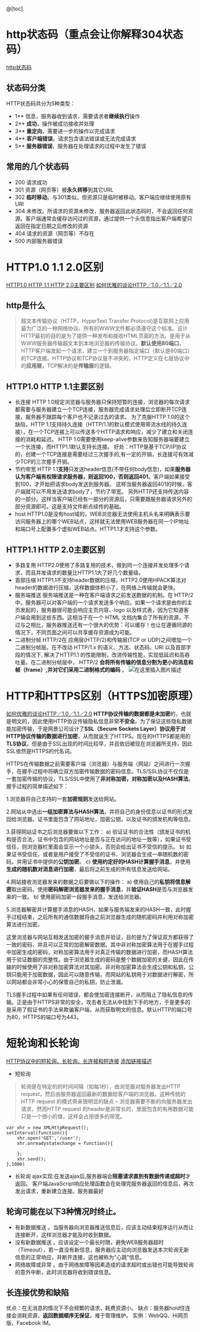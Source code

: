 @[toc]
# http状态码（重点会让你解释304状态码）
[http状态码](https://www.runoob.com/http/http-status-codes.html)
## 状态码分类
HTTP状态码共分为5种类型：
- 1**	信息，服务器收到请求，需要请求者**继续执行**操作
- 2**	**成功**，操作被成功接收并处理
- 3**	**重定向**，需要进一步的操作以完成请求
- 4**	**客户端错误**，请求包含语法错误或无法完成请求
- 5**	**服务器错误**，服务器在处理请求的过程中发生了错误
## 常用的几个状态码
- 200 请求成功
- 301 资源（网页等）被**永久转移**到其它URL
- 302 **临时移动**。与301类似。但资源只是临时被移动。客户端应继续使用原有URI
- 304 未修改。所请求的资源未修改，服务器返回此状态码时，不会返回任何资源。客户端通常会缓存访问过的资源，通过提供一个头信息指出客户端希望只返回在指定日期之后修改的资源
- 404 请求的资源（网页等）不存在
- 500 内部服务器错误
# HTTP1.0 1.1 2.0区别
[HTTP1.0 HTTP 1.1 HTTP 2.0主要区别](https://blog.csdn.net/linsongbin1/article/details/54980801)
[如何优雅的谈论HTTP／1.0／1.1／2.0](https://www.jianshu.com/p/52d86558ca57)
## http是什么
>超文本传输协议（HTTP，HyperText Transfer Protocol)是互联网上应用最为广泛的一种网络协议。所有的WWW文件都必须遵守这个标准。设计HTTP最初的目的是为了提供一种发布和接收HTML页面的方法。是用于从WWW服务器传输超文本到本地浏览器的传输协议。**默认使用80端口**，HTTP客户端发起一个请求，建立一个到服务器指定端口（默认是80端口）的TCP连接。HTTP协议和TCP协议是不冲突的，HTTP定义在七层协议中的**应用层**，TCP解决的是**传输层**的逻辑。
## HTTP1.0 HTTP 1.1主要区别
- 长连接
HTTP 1.0规定浏览器与服务器只保持短暂的连接，浏览器的每次请求都需要与服务器建立一个TCP连接，服务器完成请求处理后立即断开TCP连接，服务器不跟踪每个客户也不记录过去的请求。
为了克服HTTP 1.0的这个缺陷，HTTP 1.1支持持久连接（HTTP/1.1的默认模式使用带流水线的持久连接），在一个TCP连接上可以传送多个HTTP请求和响应，减少了建立和关闭连接的消耗和延迟。
HTTP 1.0需要使用keep-alive参数来告知服务器端要建立一个长连接，而HTTP1.1默认支持长连接。
好处：HTTP是基于TCP/IP协议的，创建一个TCP连接是需要经过三次握手的,有一定的开销，长连接可有效减少TCP的三次握手开销。
- 节约带宽
HTTP 1.1**支持**只发送header信息(不带任何body信息)，如果**服务器认为客户端有权限请求服务器，则返回100，否则返回401**。客户端如果接受到100，才开始把请求body发送到服务器。
这样当服务器返回401的时候，客户端就可以不用发送请求body了，节约了带宽。
另外HTTP还支持传送内容的一部分。这样当客户端已经有一部分的资源后，只需要跟服务器请求另外的部分资源即可。这是支持文件断点续传的基础。
- host
HTTP1.0是没有host域的，WEB浏览器无法使用主机头名来明确表示要访问服务器上的哪个WEB站点，这样就无法使用WEB服务器在同一个IP地址和端口号上配置多个虚拟WEB站点。HTTP1.1才支持这个参数。
## HTTP1.1 HTTP 2.0主要区别
- 多路复用
HTTP2.0使用了多路复用的技术，做到同一个连接并发处理多个请求，而且并发请求的数量比HTTP1.1大了好几个数量级。
- 首部压缩
HTTP1.1不支持header数据的压缩，HTTP2.0使用HPACK算法对header的数据进行压缩，这样数据体积小了，在网络上传输就会更快。
- 服务端推送
服务端推送是一种在客户端请求之前发送数据的机制。在 HTTP/2 中，服务器可以对客户端的一个请求发送多个响应。如果一个请求是由你的主页发起的，服务器很可能会响应主页内容、logo 以及样式表，因为它知道客户端会用到这些东西。这相当于在一个 HTML 文档内集合了所有的资源，不过与之相比，服务器推送还有一个很大的优势：可以缓存！也让在遵循同源的情况下，不同页面之间可以共享缓存资源成为可能。
- 二进制分帧
HTTP/2在 应用层(HTTP/2)和传输层(TCP or UDP)之间增加一个二进制分帧层。在不改动 HTTP/1.x 的语义、方法、状态码、URI 以及首部字段的情况下, 解决了HTTP1.1 的性能限制，改进传输性能，实现低延迟和高吞吐量。在二进制分帧层中， HTTP/2 **会将所有传输的信息分割为更小的消息和帧（frame）,并对它们采用二进制格式的编码** 。
 ![在这里插入图片描述](https://img-blog.csdnimg.cn/20190910222230867.png?x-oss-process=image/watermark,type_ZmFuZ3poZW5naGVpdGk,shadow_10,text_aHR0cHM6Ly9ibG9nLmNzZG4ubmV0L2dhbmx1YmFiYTY2Ng==,size_16,color_FFFFFF,t_70)



# HTTP和HTTPS区别（HTTPS加密原理）
[如何优雅的谈论HTTP／1.0／1.1／2.0](https://www.jianshu.com/p/52d86558ca57)
**HTTP协议传输的数据都是未加密**的，也就是明文的，因此使用HTTP协议传输隐私信息非常**不安全**。为了保证这些隐私数据能加密传输，于是网景公司设计了**SSL（Secure Sockets Layer）协议用于对HTTP协议传输的数据进行加密**，从而就诞生了HTTPS。现在的HTTPS都是用的**TLS协议**，但是由于SSL出现的时间比较早，并且依旧被现在浏览器所支持，因此SSL依然是HTTPS的代名词。

HTTPS在传输数据之前需要客户端（浏览器）与服务端（网站）之间进行一次握手，在握手过程中将确立双方加密传输数据的密码信息。TLS/SSL协议不仅仅是一套加密传输的协议，TLS/SSL中使用了**非对称加密，对称加密以及HASH算法**。握手过程的简单描述如下：

1.浏览器将自己支持的一套**加密规则**发送给网站。

2.网站从中选出**一组加密算法与HASH算法**，并将自己的身份信息以证书的形式发回给浏览器。证书里面包含了网站地址，加密公钥，以及证书的颁发机构等信息。

3.获得网站证书之后浏览器要做以下工作：
a) 验证证书的合法性（颁发证书的机构是否合法，证书中包含的网站地址是否与正在访问的地址一致等），如果证书受信任，则浏览器栏里面会显示一个小锁头，否则会给出证书不受信的提示。
b) 如果证书受信任，或者是用户接受了不受信的证书，浏览器会生成一串随机数的密码，并用证书中提供的**公钥加密**。
c) **使用约定好的HASH计算握手消息**，并使用**生成的随机数对消息进行加密**，最后将之前生成的所有信息发送给网站。

4.网站接收浏览器发来的数据之后要做以下的操作：
a) 使用自己的**私钥将信息解密**取出密码，使用**密码解密浏览器发来的握手消息**，并**验证HASH**是否与浏览器发来的一致。
b) 使用密码加密一段握手消息，发送给浏览器。

5.浏览器解密并计算握手消息的HASH，如果与服务端发来的HASH一致，此时握手过程结束，之后所有的通信数据将由之前浏览器生成的随机密码并利用对称加密算法进行加密。

这里浏览器与网站互相发送加密的握手消息并验证，目的是为了保证双方都获得了一致的密码，并且可以正常的加密解密数据。其中非对称加密算法用于在握手过程中加密生成的密码，对称加密算法用于对真正传输的数据进行加密，而HASH算法用于验证数据的完整性。由于浏览器生成的密码是整个数据加密的关键，因此在传输的时候使用了非对称加密算法对其加密。非对称加密算法会生成公钥和私钥，公钥只能用于加密数据，因此可以随意传输，而网站的私钥用于对数据进行解密，所以网站都会非常小心的保管自己的私钥，防止泄漏。

TLS握手过程中如果有任何错误，都会使加密连接断开，从而阻止了隐私信息的传输。正是由于HTTPS非常的安全，攻击者无法从中找到下手的地方，于是更多的是采用了假证书的手法来欺骗客户端，从而获取明文的信息。默认HTTP的端口号为80，HTTPS的端口号为443。
# 短轮询和长轮询
[HTTP协议中的短轮询、长轮询、长连接和短连接](https://www.cnblogs.com/knowledgesea/p/6813832.html)
[添加链接描述](https://www.cnblogs.com/BluceLee/p/9042747.html)
- 短轮询
>轮询是在特定的的时间间隔（如每1秒），由浏览器对服务器发出HTTP request，然后由服务器返回最新的数据给客户端的浏览器。这种传统的HTTP request 的模式带来很明显的缺点 – 浏览器需要不断的向服务器发出请求，然而HTTP request 的header是非常长的，里面包含的有用数据可能只是一个很小的值，这样会占用很多的带宽。
```
var xhr = new XMLHttpRequest();
setInterval(function(){
    xhr.open('GET','/user');
    xhr.onreadystatechange = function(){

    };
    xhr.send();
},1000)
```
- 长轮询
ajax实现:在发送ajax后,服务器端会**阻塞请求直到有数据传递或超时**才返回。 客户端JavaScript响应处理函数会在处理完服务器返回的信息后，再次发出请求，重新建立连接。服务器最好
## 轮询可能在以下3种情况时终止。
- 有新数据推送 。当服务器向浏览器推送信息后，应该主动结束程序运行从而让连接断开，这样浏览器才能及时收到数据。
- 没有新数据推送 。应该设定一个最长时限，避免WEB服务器超时（Timeout），若一直没有新信息，服务器应主动向浏览器发送本次轮询无新信息的正常响应，并断开连接，这也被称为“心跳”信息。
- 网络故障或异常 。由于网络故障等因素造成的请求超时或出错也可能导致轮询的意外中断，此时浏览器将收到错误信息。
## 长连接优势和缺陷
优点：在无消息的情况下不会频繁的请求，耗费资源小。
缺点：服务器hold住连接会消耗资源，**返回数据顺序无保证**，难于管理维护。
实例：WebQQ、Hi网页版、Facebook IM。
